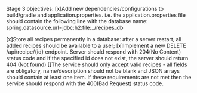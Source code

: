 Stage 3 objectives: 
[x]Add new dependencies/configurations to build/gradle and application.properties.
i.e. the application.properties file should contain the following line with the database name: spring.datasource.url=jdbc:h2:file:../recipes_db

[x]Store all recipes permanently in a database: after a server restart, all added recipes should be available to a user;
[x]Implement a new DELETE /api/recipe/{id} endpoint. Server should respond with 204(No Content) status code and if the specified id does not exist, the server should return 404 
(Not found)
[]The service should only accept valid recipes - all fields are obligatory, name/description should not be blank and JSON arrays should contain at least one item. If these 
requirements are not met then the service should respond with the 400(Bad Request) status code.



